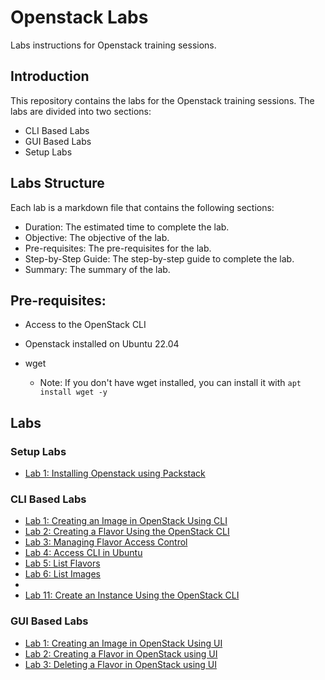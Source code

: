 # Openstack Labs

Labs instructions for Openstack training sessions.

## Introduction

This repository contains the labs for the Openstack training sessions. The labs are divided into two sections:

- CLI Based Labs
- GUI Based Labs
- Setup Labs

## Labs Structure

Each lab is a markdown file that contains the following sections:

- Duration: The estimated time to complete the lab.
- Objective: The objective of the lab.
- Pre-requisites: The pre-requisites for the lab.
- Step-by-Step Guide: The step-by-step guide to complete the lab.
- Summary: The summary of the lab.

## Pre-requisites:

- Access to the OpenStack CLI
- Openstack installed on Ubuntu 22.04

- wget
    - Note: If you don't have wget installed, you can install it with  `apt install wget -y`

## Labs

### Setup Labs

- [Lab 1: Installing Openstack using Packstack](labs/packstack-install.md)

### CLI Based Labs

- [Lab 1: Creating an Image in OpenStack Using CLI](labs/image/cli.md)
- [Lab 2: Creating a Flavor Using the OpenStack CLI](labs/flavor/create_cli.md)
- [Lab 3: Managing Flavor Access Control](labs/flavor/access.md)
- [Lab 4: Access CLI in Ubuntu](labs/source_ubuntu.md)
- [Lab 5: List Flavors](labs/flavor/list_flavors.md)
- [Lab 6: List Images](labs/image/list_images.md)
-
- [Lab 11: Create an Instance Using the OpenStack CLI](labs/instance/instance_cli.md)

### GUI Based Labs

- [Lab 1: Creating an Image in OpenStack Using UI](labs/image/ui.md)
- [Lab 2: Creating a Flavor in OpenStack using UI](labs/flavor/create_ui.md)
- [Lab 3: Deleting a Flavor in OpenStack using UI](labs/flavor/delete_ui.md)


